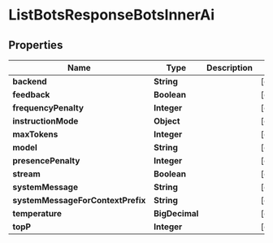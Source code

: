 

# ListBotsResponseBotsInnerAi


## Properties

| Name | Type | Description | Notes |
|------------ | ------------- | ------------- | -------------|
|**backend** | **String** |  |  [optional] |
|**feedback** | **Boolean** |  |  [optional] |
|**frequencyPenalty** | **Integer** |  |  [optional] |
|**instructionMode** | **Object** |  |  [optional] |
|**maxTokens** | **Integer** |  |  [optional] |
|**model** | **String** |  |  [optional] |
|**presencePenalty** | **Integer** |  |  [optional] |
|**stream** | **Boolean** |  |  [optional] |
|**systemMessage** | **String** |  |  [optional] |
|**systemMessageForContextPrefix** | **String** |  |  [optional] |
|**temperature** | **BigDecimal** |  |  [optional] |
|**topP** | **Integer** |  |  [optional] |



